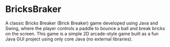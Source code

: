 # BricksBraker
A classic Bricks Breaker (Brick Breaker) game developed using Java and Swing, where the player controls a paddle to bounce a ball and break bricks on the screen. This game is a simple 2D arcade-style game built as a fun Java GUI project using only core Java (no external libraries).
